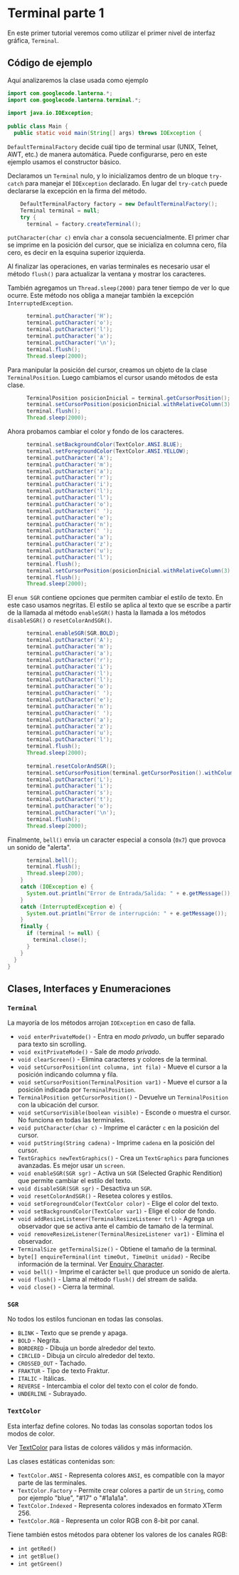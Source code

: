 # Terminal parte 1
En este primer tutorial veremos como utilizar el primer nivel de interfaz gráfica, `Terminal`.

## Código de ejemplo

Aquí analizaremos la clase usada como ejemplo

```java
import com.googlecode.lanterna.*;  
import com.googlecode.lanterna.terminal.*;  
  
import java.io.IOException;  
  
public class Main {  
  public static void main(String[] args) throws IOException {  
```          
`DefaultTerminalFactory` decide cuál tipo de terminal usar (UNIX, Telnet, AWT, etc.) de manera automática. Puede configurarse, pero en este ejemplo usamos el constructor básico.

Declaramos un `Terminal` nulo, y lo inicializamos dentro de un bloque `try-catch` para manejar el `IOException` declarado. En lugar del `try-catch` puede declararse la excepción en la firma del método.
```java
    DefaultTerminalFactory factory = new DefaultTerminalFactory();  
    Terminal terminal = null;  
    try {  
      terminal = factory.createTerminal();  
```
`putCharacter(char c)` envía `char` a consola secuencialmente. El primer char se imprime en la posición del cursor, que se inicializa en columna cero, fila cero, es decir en la esquina superior izquierda.

Al finalizar las operaciones, en varias terminales es necesario usar el método `flush()` para actualizar la ventana y mostrar los caracteres.

También agregamos un `Thread.sleep(2000)` para tener tiempo de ver lo que ocurre. Este método nos obliga a manejar también la excepción `InterruptedException`.
```java              
      terminal.putCharacter('H');  
      terminal.putCharacter('o');  
      terminal.putCharacter('l');  
      terminal.putCharacter('a');  
      terminal.putCharacter('\n');  
      terminal.flush();  
      Thread.sleep(2000);  
```
Para manipular la posición del cursor, creamos un objeto de la clase `TerminalPosition`. Luego cambiamos el cursor usando métodos de esta clase.
```java
      TerminalPosition posicionInicial = terminal.getCursorPosition();  
      terminal.setCursorPosition(posicionInicial.withRelativeColumn(3).withRelativeRow(2));  
      terminal.flush();  
      Thread.sleep(2000);  
```
Ahora probamos cambiar el color y fondo de los caracteres.
```java
      terminal.setBackgroundColor(TextColor.ANSI.BLUE);  
      terminal.setForegroundColor(TextColor.ANSI.YELLOW);  
      terminal.putCharacter('A');  
      terminal.putCharacter('m');  
      terminal.putCharacter('a');  
      terminal.putCharacter('r');  
      terminal.putCharacter('i');  
      terminal.putCharacter('l');  
      terminal.putCharacter('l');  
      terminal.putCharacter('o');  
      terminal.putCharacter(' ');  
      terminal.putCharacter('e');  
      terminal.putCharacter('n');  
      terminal.putCharacter(' ');  
      terminal.putCharacter('a');  
      terminal.putCharacter('z');  
      terminal.putCharacter('u');  
      terminal.putCharacter('l');  
      terminal.flush();  
      terminal.setCursorPosition(posicionInicial.withRelativeColumn(3).withRelativeRow(3));  
      terminal.flush();  
      Thread.sleep(2000);  
```
El `enum SGR` contiene opciones que permiten cambiar el estilo de texto. En este caso usamos negritas. El estilo se aplica al texto que se escribe a partir de la llamada al método `enableSGR()` hasta la llamada a los métodos `disableSGR()` o `resetColorAndSGR()`.
```java
      terminal.enableSGR(SGR.BOLD);  
      terminal.putCharacter('A');  
      terminal.putCharacter('m');  
      terminal.putCharacter('a');  
      terminal.putCharacter('r');  
      terminal.putCharacter('i');  
      terminal.putCharacter('l');  
      terminal.putCharacter('l');  
      terminal.putCharacter('o');  
      terminal.putCharacter(' ');  
      terminal.putCharacter('e');  
      terminal.putCharacter('n');  
      terminal.putCharacter(' ');  
      terminal.putCharacter('a');  
      terminal.putCharacter('z');  
      terminal.putCharacter('u');  
      terminal.putCharacter('l');  
      terminal.flush();  
      Thread.sleep(2000);  
  
      terminal.resetColorAndSGR();  
      terminal.setCursorPosition(terminal.getCursorPosition().withColumn(0).withRelativeRow(1));  
      terminal.putCharacter('L');  
      terminal.putCharacter('i');  
      terminal.putCharacter('s');  
      terminal.putCharacter('t');  
      terminal.putCharacter('o');  
      terminal.putCharacter('\n');  
      terminal.flush();  
      Thread.sleep(2000);  
```
Finalmente, `bell()` envía un caracter especial a consola (`0x7`) que provoca un sonido de "alerta".
```java
      terminal.bell();  
      terminal.flush();  
      Thread.sleep(200);  
    }
    catch (IOException e) {  
      System.out.println("Error de Entrada/Salida: " + e.getMessage());  
    }
    catch (InterruptedException e) {  
      System.out.println("Error de interrupción: " + e.getMessage());  
    }
    finally {  
      if (terminal != null) {  
        terminal.close();  
      }  
    }  
  }  
}
```

## Clases, Interfaces y Enumeraciones

### `Terminal`

La mayoría de los métodos arrojan `IOException` en caso de falla.

* `void enterPrivateMode()` - Entra en *modo privado*, un buffer separado para texto sin scrolling.
* `void exitPrivateMode()` - Sale de *modo privado*.
* `void clearScreen()` - Elimina caracteres y colores de la terminal.
* `void setCursorPosition(int columna, int fila)` - Mueve el cursor a la posición indicando columna y fila.
* `void setCursorPosition(TerminalPosition var1)` - Mueve el cursor a la posición indicada por `TerminalPosition`.
* `TerminalPosition getCursorPosition()` - Devuelve un `TerminalPosition` con la ubicación del cursor.
* `void setCursorVisible(boolean visible)` - Esconde o muestra el cursor. No funciona en todas las terminales.
* `void putCharacter(char c)` - Imprime el carácter `c` en la posición del cursor.
* `void putString(String cadena)` - Imprime `cadena` en la posición del cursor.
* `TextGraphics newTextGraphics()` - Crea un `TextGraphics` para funciones avanzadas. Es mejor usar un `screen`.
* `void enableSGR(SGR sgr)` - Activa un `SGR` (Selected Graphic Rendition) que permite cambiar el estilo del texto.
* `void disableSGR(SGR sgr)` - Desactiva un `SGR`.
* `void resetColorAndSGR()` - Resetea colores y estilos.
* `void setForegroundColor(TextColor color)` - Elige el color del texto.
* `void setBackgroundColor(TextColor var1)` - Elige el color de fondo.
* `void addResizeListener(TerminalResizeListener trl)` - Agrega un observador que se activa ante el cambio de tamaño de la terminal.
* `void removeResizeListener(TerminalResizeListener var1)` - Elimina el observador.
* `TerminalSize getTerminalSize()` - Obtiene el tamaño de la terminal.
* `byte[] enquireTerminal(int timeOut, TimeUnit unidad)` - Recibe información de la terminal. Ver [Enquiry Character](https://en.wikipedia.org/wiki/Enquiry_character).
* `void bell()` - Imprime el carácter `bell` que produce un sonido de alerta.
* `void flush()`  - Llama al método `flush()` del stream de salida.
* `void close()` - Cierra la terminal.


### `SGR`

No todos los estilos funcionan en todas las consolas.

* `BLINK` - Texto que se prende y apaga.
* `BOLD` - Negrita.
* `BORDERED` - Dibuja un borde alrededor del texto.
* `CIRCLED` - Dibuja un círculo alrededor del texto.
* `CROSSED_OUT` - Tachado.
* `FRAKTUR` - Tipo de texto Fraktur.
* `ITALIC` - Itálicas.
* `REVERSE` - Intercambia el color del texto con el color de fondo.
* `UNDERLINE` - Subrayado.

### `TextColor`

Esta interfaz define colores. No todas las consolas soportan todos los modos de color.

Ver [TextColor](https://mabe02.github.io/lanterna/apidocs/3.1/com/googlecode/lanterna/TextColor.html) para listas de colores válidos y más información.

Las clases estáticas contenidas son:
* `TextColor.ANSI` - Representa colores `ANSI`, es compatible con la mayor parte de las terminales.
* `TextColor.Factory` - Permite crear colores a partir de un `String`, como por ejemplo "blue", "#17" o "#1a1a1a".
* `TextColor.Indexed` - Representa colores indexados en formato XTerm 256.
* `TextColor.RGB` - Representa un color RGB con 8-bit por canal.

Tiene también estos métodos para obtener los valores de los canales RGB:
* `int getRed()`
* `int getBlue()`
* `int getGreen()`
